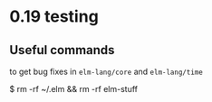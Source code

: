 # 0.19 testing

## Useful commands

to get bug fixes in `elm-lang/core` and `elm-lang/time`

$ rm -rf ~/.elm && rm -rf elm-stuff

